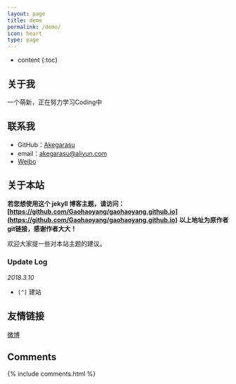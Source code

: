 ```yaml
---
layout: page
title: demo
permalink: /demo/
icon: heart
type: page
---
```


* content
{:toc}

## 关于我

一个萌新，正在努力学习Coding中

## 联系我

* GitHub：[Akegarasu](https://github.com/Akegarasu)
* email：akegarasu@aliyun.com
* [Weibo](http://weibo.com/ltx2002)

## 关于本站

**若您想使用这个 jekyll 博客主题，请访问：[https://github.com/Gaohaoyang/gaohaoyang.github.io](https://github.com/Gaohaoyang/gaohaoyang.github.io)**
**以上地址为原作者git链接，感谢作者大大！**

欢迎大家提一些对本站主题的建议。

### Update Log

*2018.3.10*

- `[^]` 建站


## 友情链接

[微博](https://weibo.com/ltx2002/)

## Comments

{% include comments.html %}
